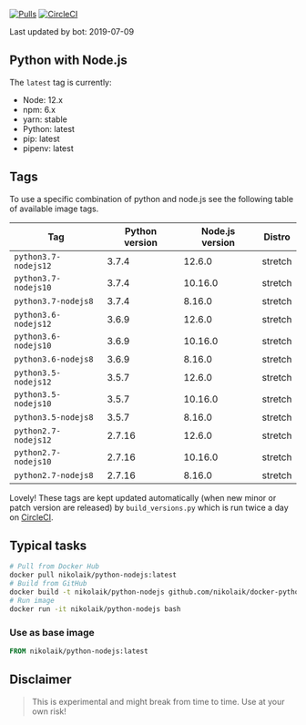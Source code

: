 [![Pulls](https://img.shields.io/docker/pulls/nikolaik/python-nodejs.svg?style=flat-square)](https://hub.docker.com/r/nikolaik/python-nodejs/)
[![CircleCI](https://img.shields.io/circleci/project/github/nikolaik/docker-python-nodejs.svg?style=flat-square)](https://circleci.com/gh/nikolaik/docker-python-nodejs)

Last updated by bot: 2019-07-09

## Python with Node.js
The `latest` tag is currently:

- Node: 12.x
- npm: 6.x
- yarn: stable
- Python: latest
- pip: latest
- pipenv: latest

## Tags
To use a specific combination of python and node.js see the following table of available image tags.

Tag | Python version | Node.js version | Distro
--- | --- | --- | ---
`python3.7-nodejs12` | 3.7.4 | 12.6.0 | stretch
`python3.7-nodejs10` | 3.7.4 | 10.16.0 | stretch
`python3.7-nodejs8` | 3.7.4 | 8.16.0 | stretch
`python3.6-nodejs12` | 3.6.9 | 12.6.0 | stretch
`python3.6-nodejs10` | 3.6.9 | 10.16.0 | stretch
`python3.6-nodejs8` | 3.6.9 | 8.16.0 | stretch
`python3.5-nodejs12` | 3.5.7 | 12.6.0 | stretch
`python3.5-nodejs10` | 3.5.7 | 10.16.0 | stretch
`python3.5-nodejs8` | 3.5.7 | 8.16.0 | stretch
`python2.7-nodejs12` | 2.7.16 | 12.6.0 | stretch
`python2.7-nodejs10` | 2.7.16 | 10.16.0 | stretch
`python2.7-nodejs8` | 2.7.16 | 8.16.0 | stretch

Lovely! These tags are kept updated automatically (when new minor or patch version are released) by `build_versions.py` which is run twice a day on [CircleCI](https://circleci.com/gh/nikolaik/docker-python-nodejs).

## Typical tasks
```bash
# Pull from Docker Hub
docker pull nikolaik/python-nodejs:latest
# Build from GitHub
docker build -t nikolaik/python-nodejs github.com/nikolaik/docker-python-nodejs
# Run image
docker run -it nikolaik/python-nodejs bash
```

### Use as base image
```Dockerfile
FROM nikolaik/python-nodejs:latest
```

## Disclaimer
> This is experimental and might break from time to time. Use at your own risk!
